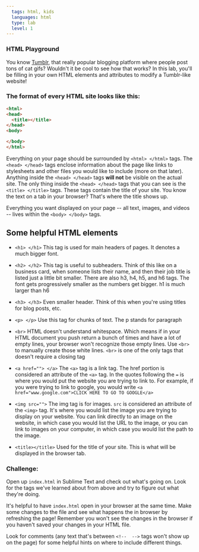 ```yaml
---
  tags: html, kids
  languages: html
  type: lab
  level: 1
---
```


### HTML Playground

You know [Tumblr](http://www.tumblr.com), that really popular blogging platform where people post tons of cat gifs? Wouldn't it be cool to see how that works? In this lab, you'll be filling in your own HTML elements and attributes to modify a Tumblr-like website!

### The format of every HTML site looks like this:

```html
<html>
<head>
  <title></title>
</head>
<body>

</body>
</html>
```

Everything on your page should be surrounded by `<html> </html>` tags. The `<head> </head>` tags enclose information about the page like links to stylesheets and other files you would like to include (more on that later). Anything inside the `<head> </head>` tags **will not** be visible on the actual site. The only thing inside the `<head> </head>` tags that you can see is the `<title> </title>` tags. These tags contain the title of your site. You know the text on a tab in your browser? That's where the title shows up.

Everything you want displayed on your page -- all text, images, and videos -- lives within the `<body> </body>` tags.

## Some helpful HTML elements

+ `<h1> </h1>` This tag is used for main headers of pages. It denotes a much bigger font.

+ `<h2> </h2>` This tag is useful to subheaders. Think of this like on a business card, when someone lists their name, and then their job title is listed just a little bit smaller. There are also h3, h4, h5, and h6 tags. The font gets progressively smaller as the numbers get bigger. h1 is much larger than h6

+ `<h3> </h3>` Even smaller header. Think of this when you're using titles for blog posts, etc.

+ `<p> </p>` Use this tag for chunks of text. The p stands for paragraph

+ `<br>` HTML doesn't understand whitespace. Which means if in your HTML document you push return a bunch of times and have a lot of empty lines, your browser won't recognize those empty lines. Use `<br>` to manually create those white lines. `<br>` is one of the only tags that doesn't require a closing tag

+ `<a href=""> </a>` The `<a>` tag is a link tag. The href portion is considered an attribute of the `<a>` tag. In the quotes following the `=` is where you would put the website you are trying to link to. For example, if you were trying to link to google, you would write `<a href="www.google.com">CLICK HERE TO GO TO GOOGLE</a>`

+ `<img src="">` The img tag is for images. `src` is considered an attribute of the `<img>` tag. It's where you would list the image you are trying to display on your website. You can link directly to an image on the website, in which case you would list the URL to the image, or you can link to images on your computer, in which case you would list the path to the image.

+ `<title></title>` Used for the title of your site. This is what will be displayed in the browser tab.

### Challenge:
Open up `index.html` in Sublime Text and check out what's going on. Look for the tags we've learned about from above and try to figure out what they're doing.

It's helpful to have `index.html` open in your browser at the same time. Make some changes to the file and see what happens the in browser by refreshing the page! Remember you won't see the changes in the browser if you haven't saved your changes in your HTML file.

Look for comments (any text that's between `<!--  -->` tags won't show up on the page) for some helpful hints on where to include different things.
